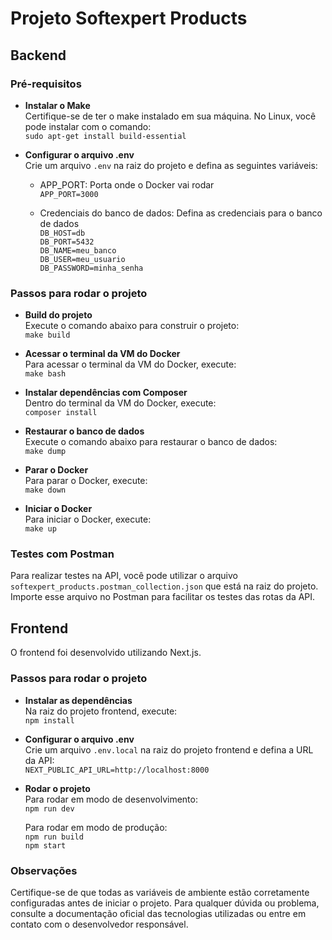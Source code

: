 # Projeto Softexpert Products

## Backend

### Pré-requisitos

- **Instalar o Make**  
  Certifique-se de ter o make instalado em sua máquina. No Linux, você pode instalar com o comando:  
  `sudo apt-get install build-essential`

- **Configurar o arquivo .env**  
  Crie um arquivo `.env` na raiz do projeto e defina as seguintes variáveis:

  - APP_PORT: Porta onde o Docker vai rodar  
    `APP_PORT=3000`

  - Credenciais do banco de dados: Defina as credenciais para o banco de dados  
    `DB_HOST=db`  
    `DB_PORT=5432`  
    `DB_NAME=meu_banco`  
    `DB_USER=meu_usuario`  
    `DB_PASSWORD=minha_senha`

### Passos para rodar o projeto

- **Build do projeto**  
  Execute o comando abaixo para construir o projeto:  
  `make build`

- **Acessar o terminal da VM do Docker**  
  Para acessar o terminal da VM do Docker, execute:  
  `make bash`

- **Instalar dependências com Composer**  
  Dentro do terminal da VM do Docker, execute:  
  `composer install`

- **Restaurar o banco de dados**  
  Execute o comando abaixo para restaurar o banco de dados:  
  `make dump`

- **Parar o Docker**  
  Para parar o Docker, execute:  
  `make down`

- **Iniciar o Docker**  
  Para iniciar o Docker, execute:  
  `make up`

### Testes com Postman

Para realizar testes na API, você pode utilizar o arquivo `softexpert_products.postman_collection.json` que está na raiz do projeto. Importe esse arquivo no Postman para facilitar os testes das rotas da API.

## Frontend

O frontend foi desenvolvido utilizando Next.js.

### Passos para rodar o projeto

- **Instalar as dependências**  
  Na raiz do projeto frontend, execute:  
  `npm install`

- **Configurar o arquivo .env**  
  Crie um arquivo `.env.local` na raiz do projeto frontend e defina a URL da API:  
  `NEXT_PUBLIC_API_URL=http://localhost:8000`

- **Rodar o projeto**  
  Para rodar em modo de desenvolvimento:  
  `npm run dev`

  Para rodar em modo de produção:  
  `npm run build`  
  `npm start`

### Observações

Certifique-se de que todas as variáveis de ambiente estão corretamente configuradas antes de iniciar o projeto. Para qualquer dúvida ou problema, consulte a documentação oficial das tecnologias utilizadas ou entre em contato com o desenvolvedor responsável.